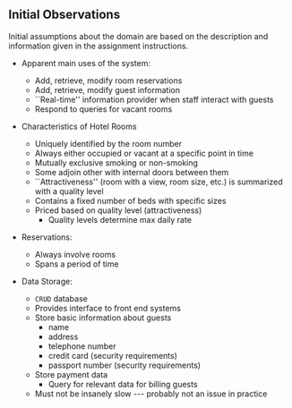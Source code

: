 ## Initial Observations
Initial assumptions about the domain are based on the description and
information given in the assignment instructions.


* Apparent main uses of the system:
  * Add, retrieve, modify room reservations
  * Add, retrieve, modify guest information
  * ``Real-time'' information provider when staff interact with guests
  * Respond to queries for vacant rooms

* Characteristics of Hotel Rooms

  * Uniquely identified by the room number
  * Always either occupied or vacant at a specific point in time
  * Mutually exclusive smoking or non-smoking
  * Some adjoin other with internal doors between them
  * ``Attractiveness'' (room with a view, room size, etc.) is summarized with a quality level 
  * Contains a fixed number of beds with specific sizes
  * Priced based on quality level (attractiveness)
    * Quality levels determine max daily rate

* Reservations:

  * Always involve rooms
  * Spans a period of time

* Data Storage:

  * `CRUD` database
  * Provides interface to front end systems
  * Store basic information about guests 
      * name
      * address
      * telephone number
      * credit card (security requirements)
      * passport number (security requirements)
  * Store payment data
    * Query for relevant data for billing guests
  * Must not be insanely slow --- probably not an issue in practice

